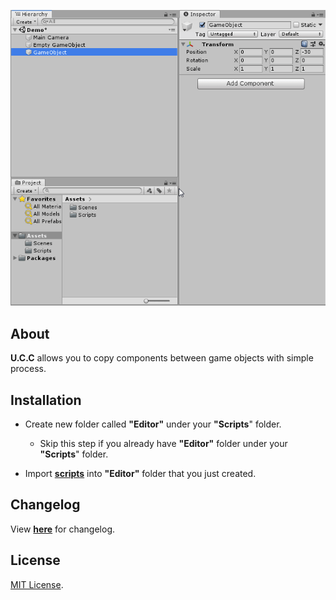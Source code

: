 <p align="center">
  <a href="#"><img src="https://github.com/iozsaygi/unity-component-copier/blob/master/media/usage-1.1.gif"/></a>
</p>

## About
**U.C.C** allows you to copy components between game objects with simple process.

## Installation
* Create new folder called **"Editor"** under your **"Scripts**" folder.
     * Skip this step if you already have **"Editor"** folder under your **"Scripts**" folder.
      
* Import **[scripts](https://github.com/iozsaygi/unity-component-copier/tree/master/unity-component-copier/Assets/Scripts/Editor/UCC)** into **"Editor"** folder that you just created.

## Changelog
View **[here](https://github.com/iozsaygi/unity-component-copier/blob/master/CHANGELOG.md)** for changelog.

## License
[MIT License](https://github.com/iozsaygi/unity-component-copier/blob/master/LICENSE).
